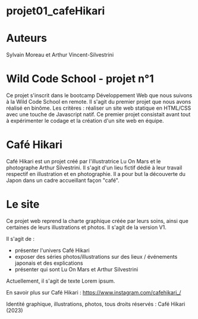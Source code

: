 # projet01_cafeHikari

# Auteurs

Sylvain Moreau et Arthur Vincent-Silvestrini

# Wild Code School - projet n°1
Ce projet s'inscrit dans le bootcamp Développement Web que nous suivons à la Wild Code School en remote.
Il s'agit du premier projet que nous avons réalisé en binôme.
Les critères : réaliser un site web statique en HTML/CSS avec une touche de Javascript natif.
Ce premier projet consistait avant tout à expérimenter le codage et la création d'un site web en équipe.

# Café Hikari 
Café Hikari est un projet créé par l'illustratrice Lu On Mars et le photographe Arthur Silvestrini.
Il s'agit d'un lieu fictif dédié à leur travail respectif en illustration et en photographie.
Il a pour but la découverte du Japon dans un cadre accueillant façon "café".

# Le site
Ce projet web reprend la charte graphique créée par leurs soins, ainsi que certaines de leurs illustrations et photos.
Il s'agit de la version V1.

Il s'agit de :
- présenter l'univers Café Hikari
- exposer des séries photos/illustrations sur des lieux / événements japonais et des explications
- présenter qui sont Lu On Mars et Arthur Silvestrini

Actuellement, il s'agit de texte Lorem ipsum.


En savoir plus sur Café Hikari : https://www.instagram.com/cafehikari_/

Identité graphique, illustrations, photos, tous droits réservés : Café Hikari (2023)
